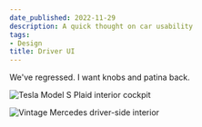 ```yaml
---
date_published: 2022-11-29
description: A quick thought on car usability
tags:
- Design
title: Driver UI
---
```


We've regressed. I want knobs and patina back.

![Tesla Model S Plaid interior cockpit](https://guzchhprwtwnbpvtcnhj.supabase.co/storage/v1/object/public/web-images/2021-Tesla-Model-S-Plaid-Offsite-2.webp?t=2022-11-29T03%3A03%3A59.177Z)

![Vintage Mercedes driver-side interior](https://guzchhprwtwnbpvtcnhj.supabase.co/storage/v1/object/public/web-images/okan-simsek-mf-yellow-2.jpg?t=2022-11-29T03%3A04%3A18.844Z)